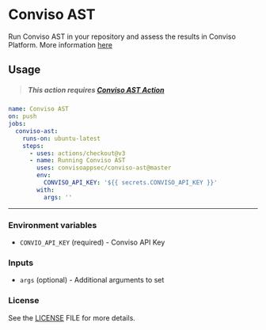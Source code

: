 # Conviso AST
Run Conviso AST in your repository and assess the results in Conviso Platform.
More information [here](https://docs.convisoappsec.com/cli/ast)

## Usage

> ##### This action requires [Conviso AST Action](https://github.com/marketplace/actions/conviso-ast)

```yaml
name: Conviso AST
on: push
jobs:
  conviso-ast:
    runs-on: ubuntu-latest
    steps:
      - uses: actions/checkout@v3
      - name: Running Conviso AST
        uses: convisoappsec/conviso-ast@master
        env:
          CONVISO_API_KEY: '${{ secrets.CONVISO_API_KEY }}'
        with:
          args: ''
```

----

### Environment variables
- `CONVIO_API_KEY` (required) - Conviso API Key 

### Inputs
- `args` (optional) - Additional arguments to set

### License
See the [LICENSE](LICENSE) FILE for more details.
